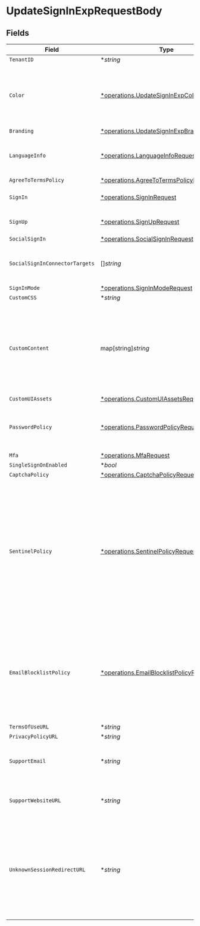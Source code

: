 # UpdateSignInExpRequestBody


## Fields

| Field                                                                                                                                                                                                                 | Type                                                                                                                                                                                                                  | Required                                                                                                                                                                                                              | Description                                                                                                                                                                                                           |
| --------------------------------------------------------------------------------------------------------------------------------------------------------------------------------------------------------------------- | --------------------------------------------------------------------------------------------------------------------------------------------------------------------------------------------------------------------- | --------------------------------------------------------------------------------------------------------------------------------------------------------------------------------------------------------------------- | --------------------------------------------------------------------------------------------------------------------------------------------------------------------------------------------------------------------- |
| `TenantID`                                                                                                                                                                                                            | **string*                                                                                                                                                                                                             | :heavy_minus_sign:                                                                                                                                                                                                    | N/A                                                                                                                                                                                                                   |
| `Color`                                                                                                                                                                                                               | [*operations.UpdateSignInExpColorRequest](../../models/operations/updatesigninexpcolorrequest.md)                                                                                                                     | :heavy_minus_sign:                                                                                                                                                                                                    | Specify the primary branding color for the sign-in page (both light/dark mode).                                                                                                                                       |
| `Branding`                                                                                                                                                                                                            | [*operations.UpdateSignInExpBrandingRequest](../../models/operations/updatesigninexpbrandingrequest.md)                                                                                                               | :heavy_minus_sign:                                                                                                                                                                                                    | N/A                                                                                                                                                                                                                   |
| `LanguageInfo`                                                                                                                                                                                                        | [*operations.LanguageInfoRequest](../../models/operations/languageinforequest.md)                                                                                                                                     | :heavy_minus_sign:                                                                                                                                                                                                    | Control the language detection policy for the sign-in page.                                                                                                                                                           |
| `AgreeToTermsPolicy`                                                                                                                                                                                                  | [*operations.AgreeToTermsPolicyRequest](../../models/operations/agreetotermspolicyrequest.md)                                                                                                                         | :heavy_minus_sign:                                                                                                                                                                                                    | N/A                                                                                                                                                                                                                   |
| `SignIn`                                                                                                                                                                                                              | [*operations.SignInRequest](../../models/operations/signinrequest.md)                                                                                                                                                 | :heavy_minus_sign:                                                                                                                                                                                                    | Sign-in method settings                                                                                                                                                                                               |
| `SignUp`                                                                                                                                                                                                              | [*operations.SignUpRequest](../../models/operations/signuprequest.md)                                                                                                                                                 | :heavy_minus_sign:                                                                                                                                                                                                    | Sign-up method settings                                                                                                                                                                                               |
| `SocialSignIn`                                                                                                                                                                                                        | [*operations.SocialSignInRequest](../../models/operations/socialsigninrequest.md)                                                                                                                                     | :heavy_minus_sign:                                                                                                                                                                                                    | N/A                                                                                                                                                                                                                   |
| `SocialSignInConnectorTargets`                                                                                                                                                                                        | []*string*                                                                                                                                                                                                            | :heavy_minus_sign:                                                                                                                                                                                                    | Specify the social sign-in connectors to display on the sign-in page.                                                                                                                                                 |
| `SignInMode`                                                                                                                                                                                                          | [*operations.SignInModeRequest](../../models/operations/signinmoderequest.md)                                                                                                                                         | :heavy_minus_sign:                                                                                                                                                                                                    | N/A                                                                                                                                                                                                                   |
| `CustomCSS`                                                                                                                                                                                                           | **string*                                                                                                                                                                                                             | :heavy_minus_sign:                                                                                                                                                                                                    | N/A                                                                                                                                                                                                                   |
| `CustomContent`                                                                                                                                                                                                       | map[string]*string*                                                                                                                                                                                                   | :heavy_minus_sign:                                                                                                                                                                                                    | Custom content to display on experience flow pages. the page pathname will be the config key, the content will be the config value.                                                                                   |
| `CustomUIAssets`                                                                                                                                                                                                      | [*operations.CustomUIAssetsRequest](../../models/operations/customuiassetsrequest.md)                                                                                                                                 | :heavy_minus_sign:                                                                                                                                                                                                    | N/A                                                                                                                                                                                                                   |
| `PasswordPolicy`                                                                                                                                                                                                      | [*operations.PasswordPolicyRequest](../../models/operations/passwordpolicyrequest.md)                                                                                                                                 | :heavy_minus_sign:                                                                                                                                                                                                    | Password policies to adjust the password strength requirements.                                                                                                                                                       |
| `Mfa`                                                                                                                                                                                                                 | [*operations.MfaRequest](../../models/operations/mfarequest.md)                                                                                                                                                       | :heavy_minus_sign:                                                                                                                                                                                                    | MFA settings                                                                                                                                                                                                          |
| `SingleSignOnEnabled`                                                                                                                                                                                                 | **bool*                                                                                                                                                                                                               | :heavy_minus_sign:                                                                                                                                                                                                    | N/A                                                                                                                                                                                                                   |
| `CaptchaPolicy`                                                                                                                                                                                                       | [*operations.CaptchaPolicyRequest](../../models/operations/captchapolicyrequest.md)                                                                                                                                   | :heavy_minus_sign:                                                                                                                                                                                                    | N/A                                                                                                                                                                                                                   |
| `SentinelPolicy`                                                                                                                                                                                                      | [*operations.SentinelPolicyRequest](../../models/operations/sentinelpolicyrequest.md)                                                                                                                                 | :heavy_minus_sign:                                                                                                                                                                                                    | Custom sentinel policy settings. Use this field to customize the user lockout policy. The default value is 100 failed attempts within one hour. The user will be locked out for 60 minutes after exceeding the limit. |
| `EmailBlocklistPolicy`                                                                                                                                                                                                | [*operations.EmailBlocklistPolicyRequest](../../models/operations/emailblocklistpolicyrequest.md)                                                                                                                     | :heavy_minus_sign:                                                                                                                                                                                                    | Define email restriction policies. Users will be prohibited from registering or linking any email addresses that are included in the blocklist.                                                                       |
| `TermsOfUseURL`                                                                                                                                                                                                       | **string*                                                                                                                                                                                                             | :heavy_minus_sign:                                                                                                                                                                                                    | N/A                                                                                                                                                                                                                   |
| `PrivacyPolicyURL`                                                                                                                                                                                                    | **string*                                                                                                                                                                                                             | :heavy_minus_sign:                                                                                                                                                                                                    | N/A                                                                                                                                                                                                                   |
| `SupportEmail`                                                                                                                                                                                                        | **string*                                                                                                                                                                                                             | :heavy_minus_sign:                                                                                                                                                                                                    | The support email address to display on the error pages.                                                                                                                                                              |
| `SupportWebsiteURL`                                                                                                                                                                                                   | **string*                                                                                                                                                                                                             | :heavy_minus_sign:                                                                                                                                                                                                    | The support website URL to display on the error pages.                                                                                                                                                                |
| `UnknownSessionRedirectURL`                                                                                                                                                                                           | **string*                                                                                                                                                                                                             | :heavy_minus_sign:                                                                                                                                                                                                    | The fallback URL to redirect users when the sign-in session does not exist or unknown. Client should initiate a new authentication flow after the redirection.                                                        |
